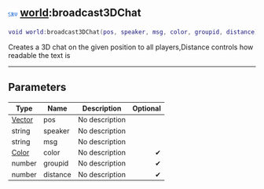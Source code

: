 ## ![server](../../.gitbook/assets/server.png) [world](./readme/world.md):broadcast3DChat

```lua
void world:broadcast3DChat(pos, speaker, msg, color, groupid, distance)
```

Creates a 3D chat on the given position to all players,Distance controls how readable the text is

------
## Parameters

| Type   | Name | Description | Optional |
| ------ | ---- | ----------- | -------: |
| [Vector](./readme/vector.md) | pos | No description |  |
| string | speaker | No description |  |
| string | msg | No description |  |
| [Color](./readme/color.md) | color | No description | ✔ |
| number | groupid | No description | ✔ |
| number | distance | No description | ✔ |

